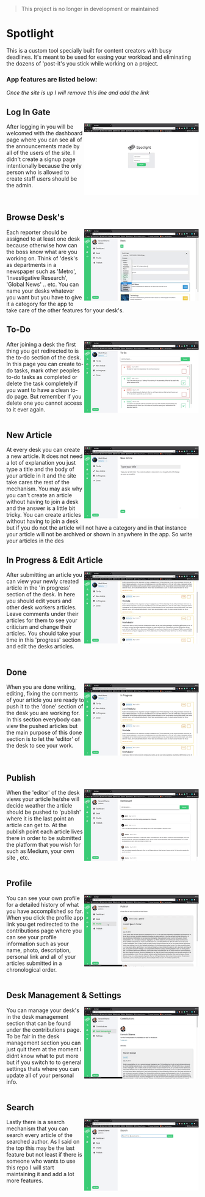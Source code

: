 > This project is no longer in development or maintained

# Spotlight

This is a custom tool specially built for content creators with busy deadlines. It's meant to be used for easing your workload and eliminating the dozens of 'post-it's you stick while working on a project.

### App features are listed below:

*Once the site is up I will remove this line and add the link*

## Log In Gate
<img src="screen_shots/login.gif" width="300px" align="right" >

After logging in you will be welcomed with the dashboard page where you can see all of the announcements made by all of the users of the site. I didn't create a signup page intentionally because the only person who is allowed to create staff users should be the admin.
<br>
<br>
<br>
## Browse Desk's

<img src="screen_shots/desk.gif" width="300" align="right">

Each reporter should be assigned to at least one desk because otherwise how can the boss know what are you working on. Think of 'desk's as departments in a newspaper such as 'Metro', 'Investigative Research', 'Global News' .. etc. You can name your desks whatever you want but you have to give it a category for the app to take care of the other features for your desk's.


## To-Do
<img src="screen_shots/to_do.gif" width="300" align="right">

After joining a desk the first thing you get redirected to is the to-do section of the desk. In this page you can create to-do tasks, mark other peoples to-do tasks as completed or delete the task completely if you want to have a clean to-do page. But remember if you delete one you cannot access to it ever again.
<br>
<br>

## New Article
<img src="screen_shots/new_article.gif" width="300" align="right">

At every desk you can create a new article. It does not need a lot of explanation you just type a title and the body of your article in it and the site take cares the rest of the mechanism. You may ask why you can't create an article without having to join a desk and the answer is a little bit tricky. You can create articles without having to join a desk but if you do not the article will not have a category and in that instance your article will not be archived or shown in anywhere in the app. So write your articles in the des

## In Progress & Edit Article
<img src="screen_shots/edit.gif" width="300" align="right">

After submitting an article you can view your newly created article in the 'in progress' section of the desk. In here you should edit yours and other desk workers articles. Leave comments under their articles for them to see your criticism and change their articles. You should take your time in this 'progress' section and edit the desks articles.
<br>
<br>

## Done
<img src="screen_shots/done.gif" width="300px" align="right">

When you are done writing, editing, fixing the comments of your article you are ready to push it to the 'done' section of the desk you are working for. In this section everybody can view the pushed articles but the main purpose of this done section is to let the 'editor' of the desk to see your work.
<br>
<br>
<br>

## Publish
<img src="screen_shots/publish.gif" width="300px" align="right">

When the 'editor' of the desk views your article he/she will decide weather the article should be pushed to 'publish' where it is the last point an article can get to. At the publish point each article lives there in order to be submitted the platform that you wish for such as Medium, your own site , etc.
<br>
<br>

## Profile
<img src="screen_shots/contributions.gif" width="300" align="right">

You can see your own profile for a detailed history of what you have accomplished so far. When you click the profile app link you get redirected to the contributions page where you can see your profile information such as your name, photo, description, personal link and all of your articles submitted in a chronological order.
<br>
<br>

## Desk Management & Settings
<img src="screen_shots/settings.gif" width="300" align="right">

You can manage your desk's in the desk management section that can be found under the contributions page. To be fair in the desk management section you can just quit them at the moment I didnt know what to put more but if you switch to to general settings thats where you can update all of your personal info.
<br>
<br>

## Search
<img src="screen_shots/search.gif" width="300" align="right">

Lastly there is a search mechanism that you can search every article of the searched author. As I said on the top this may be the last feature but not least if there is someone who wants to use this repo I will start maintaining it and add a lot more features.
